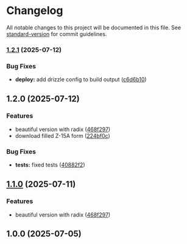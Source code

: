 # Changelog

All notable changes to this project will be documented in this file. See [standard-version](https://github.com/conventional-changelog/standard-version) for commit guidelines.

### [1.2.1](https://github.com/burtek/dtrw-app-z15a/compare/v1.2.0...v1.2.1) (2025-07-12)


### Bug Fixes

* **deploy:** add drizzle config to build output ([c6d6b10](https://github.com/burtek/dtrw-app-z15a/commit/c6d6b10973de9dfe732f5cd402fff067bc11ebc7))

## 1.2.0 (2025-07-12)


### Features

* beautiful version with radix ([468f297](https://github.com/burtek/dtrw-app-z15a/commit/468f2977b27631c55b737caafdd25371c8b4994e))
* download filled Z-15A form ([224bf0c](https://github.com/burtek/dtrw-app-z15a/commit/224bf0c529704774aab0a11f0c1598a8da62c028))


### Bug Fixes

* **tests:** fixed tests ([40882f2](https://github.com/burtek/dtrw-app-z15a/commit/40882f28bb2b33ba829f8c453a3b7dba99793092))

## [1.1.0](https://github.com/burtek/dtrw-app-z15a/compare/v1.0.0...v1.1.0) (2025-07-11)


### Features

* beautiful version with radix ([468f297](https://github.com/burtek/dtrw-app-z15a/commit/468f2977b27631c55b737caafdd25371c8b4994e))

## 1.0.0 (2025-07-05)
